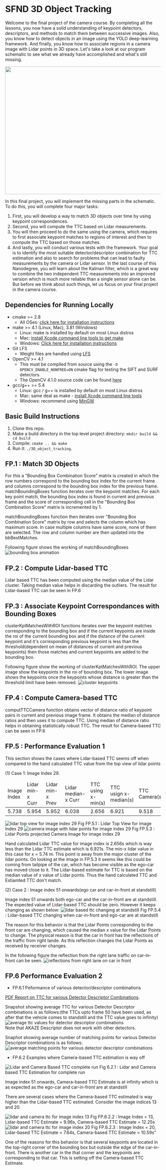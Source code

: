 # SFND 3D Object Tracking

Welcome to the final project of the camera course. By completing all the lessons, you now have a solid understanding of keypoint detectors, descriptors, and methods to match them between successive images. Also, you know how to detect objects in an image using the YOLO deep-learning framework. And finally, you know how to associate regions in a camera image with Lidar points in 3D space. Let's take a look at our program schematic to see what we already have accomplished and what's still missing.

<img src="images/course_code_structure.png" width="779" height="414" />

In this final project, you will implement the missing parts in the schematic. To do this, you will complete four major tasks: 
1. First, you will develop a way to match 3D objects over time by using keypoint correspondences. 
2. Second, you will compute the TTC based on Lidar measurements. 
3. You will then proceed to do the same using the camera, which requires to first associate keypoint matches to regions of interest and then to compute the TTC based on those matches. 
4. And lastly, you will conduct various tests with the framework. Your goal is to identify the most suitable detector/descriptor combination for TTC estimation and also to search for problems that can lead to faulty measurements by the camera or Lidar sensor. In the last course of this Nanodegree, you will learn about the Kalman filter, which is a great way to combine the two independent TTC measurements into an improved version which is much more reliable than a single sensor alone can be. But before we think about such things, let us focus on your final project in the camera course. 

## Dependencies for Running Locally
* cmake >= 2.8
  * All OSes: [click here for installation instructions](https://cmake.org/install/)
* make >= 4.1 (Linux, Mac), 3.81 (Windows)
  * Linux: make is installed by default on most Linux distros
  * Mac: [install Xcode command line tools to get make](https://developer.apple.com/xcode/features/)
  * Windows: [Click here for installation instructions](http://gnuwin32.sourceforge.net/packages/make.htm)
* Git LFS
  * Weight files are handled using [LFS](https://git-lfs.github.com/)
* OpenCV >= 4.1
  * This must be compiled from source using the `-D OPENCV_ENABLE_NONFREE=ON` cmake flag for testing the SIFT and SURF detectors.
  * The OpenCV 4.1.0 source code can be found [here](https://github.com/opencv/opencv/tree/4.1.0)
* gcc/g++ >= 5.4
  * Linux: gcc / g++ is installed by default on most Linux distros
  * Mac: same deal as make - [install Xcode command line tools](https://developer.apple.com/xcode/features/)
  * Windows: recommend using [MinGW](http://www.mingw.org/)

## Basic Build Instructions

1. Clone this repo.
2. Make a build directory in the top level project directory: `mkdir build && cd build`
3. Compile: `cmake .. && make`
4. Run it: `./3D_object_tracking`.

## FP.1 : Match 3D Objects

For this a "Bounding Box Combination Score" matrix is created in which the row numbers correspond to the bounding box index for the current frame and columns correspond to the bounding box index for the previous frame. matchBoundingBoxes function iterates over the keypoint matches. For each key point match, the bounding box index is found in current and previous frame and the score of corresponding cell in the "Bounding Box Combination Score" matrix is incremented by 1. 

matchBoundingBoxes function then iterates over "Bounding Box Combination Score" matrix by row and selects the column which has maximum score. In case multiple columns have same score, none of them are selected. The row and column number are then updated into the bbBestMatches.

Following figure shows the working of matchBoundingBoxes
<img src="./reports/match_bounding_box_animation.gif" alt="bounding box animation">

## FP.2 : Compute Lidar-based TTC

Lidar based TTC has been computed using the median value of the Lidar cluster. Taking median value helps in discarding the outliers. The result for Lidar-based TTC can be seen in FP.6

## FP.3 : Associate Keypoint Correspondances with Bounding Boxes

clusterKptMatchesWithROI functions iterates over the keypoint matches corresponding to the bounding box and if the current keypoints are inside the roi of the current bounding box and if the distance of the current keypoint and it's corresponding previous keypoint is less than the threshold(dependent on mean of distances of current and previous keypoints) then those matches and current keypoints are added to the bounding box.

Following figure show the working of clusterKptMatchesWithROI. The upper image show the keypoints in the roi of bounding box. The lower image shows the keypoints once the keypoints whose distance is greater than the threshold limit have been removed.
<img src="./reports/cluster_keypoints.gif" alt="cluster keypoints"/>

## FP.4 : Compute Camera-based TTC

computTTCCamera function obtains vector of distance ratio of keypoint pairs in current and previous image frame. It obtains the median of distance ratios and then uses it to compute TTC. Using median of distance ratio helps in obtaining statistically robust TTC. The result for Camera-based TTC can be seen in FP.6


## FP.5 : Performance Evaluation 1

This section shows the cases where Lidar-based TTC seems off when compared to the hand calculated TTC value from the top view of lidar points

(1) Case 1: Image Index 29. 

<table>
  <thead>
    <tr>
      <td>Image Index</td>
      <td>Lidar min-x Curr</td>
      <td>Lidar min-x Prev</td>
      <td>Lidar median-x Curr</td>
      <td>TTC using x-min(s)</td>
      <td>TTC usign x-median(s)</td>
      <td>TTC Camera(s)
    </tr>
  <thead>
  <tbody>
    <tr>
      <td>5.738</td><td>5.954</td><td>5.952</td><td>6.038</td><td>2.656</td><td>6.921</td><td>9.518</td>
    </tr>
  </tbody>
</table>

<img src="./reports/lidar_29.png" alt="lidar top view for image index 29"/>
Fig FP.5.1 : Lidar Top View for image Index 29

<img src="./reports/img_cameralidar_29.png" alt="camera image with lidar points for image index 29">
Fig FP.5.3 : Lidar Points projected Camera Image for image index 29

Hand calculated Lidar TTC value for image index is 2.656s which is way less than the Lidar TTC estimate which is 6.921s.
The min-x lidar value in this case for x = 5.74 m. This point is away from the major cluster of the lidar points. On looking at the image in FP.5.3 it seems like this could be coming from tailpipe of the car, which has become visible as the ego-car has moved close to it. 
The Lidar-based estimate for TTC is based on the median value of x value of Lidar points. Thus the hand calculated TTC and Estiamted TTC don't match.

(2) Case 2 : Image index 51 onwards(ego car and car-in-front at standstill)

Image index 51 onwards both ego-car and the car-in-front are at standstill. The expected value of Lidar-based TTC should be zero. However it keeps changing as shown below:
<img src="./reports/reflections_from_right_lane_standstill_lidar.gif" alt="lidar based ttc changing at standstill">
Fig FP.5.4 : Lidar-based TTC changing when car-in-front and ego-car are at standstill

The reason for this behavior is that the Lidar Points corresponding to the front car are changing, which caused the median x value for the Lidar Points to change. The physical reason is that the car in front has the reflections of the traffic from right lande. As this reflection changes the Lidar Points as received by receiver changes.

In the following figure the reflection from the right lane traffic on car-in-front can be seen.
<img src="./reports/reflections_from_right_lane_standstill.gif" alt="reflections from right lane on car in front">

## FP.6 Performance Evaluation 2

* FP.6.1 Peformance of various detector/descriptor combinations

<a href="./reports/TTCForDetectorDescriptorCombinations.pdf">PDF Report on TTC for various Detector Descriptor Combinations</a>.</p>

Snapshot showing average TTC for various Detector Descriptor combinations is as follows:(the TTCs upto frame 50 have been used, as after that the vehicle comes to standstill and the TTC value goes to infinity)
<img src="./reports/average_ttc_values.png" alt="average ttc values for detector descriptor combinations"/>
<br/>
Note that AKAZE Descriptor does not work with other detectors.

Snaphot showing average number of matching points for various Detector Descriptor combinations is as follows:
<img src="./reports/average_matching_points.png" alt="average matching points for various detector descriptor combinations">


* FP.6.2 Examples where Camera-based TTC estimation is way off
<img src="./reports/complete_run_lidar_camera_ttc.gif" alt="Lidar and Camera Based TTC complete run"/>
Fig 6.2.1 : Lidar and Camera based TTC Estimation for complete run

Image index 51 onwards, Camera-based TTC Estimate is at infinity which is as expected as the ego-car and car-in-front are at standstill

There are several cases where the Camera-based TTC estimated is way higher than the Lidar-based TTC estimated. Consider the image indices 13 and 20.

<img src="./reports/img_cameralidar_13.png" alt="lidar and camera ttc for image index 13"/>
Fig FP.6.2.2 : Image Index = 13, Lidar-based TTC Estimate = 9.96s, Camera-based TTC Estimate = 12.25s

<img src="./reports/img_cameralidar_20.png" alt="lidar and camera ttc for image index 20"/>
Fig FP.6.2.3 : Image Index = 20, Lidar-based TTC Estimate = 7.64s, Camera-based TTC Estimate = 10.59s"

One of the reasons for this behavior is that several keypoints are located in the top-right corner of the bounding box but outside the edge of the car-in-front. There is another car in the that corner and the keypoints are corresponding to that car. This is setting off the Camera-based TTC Estimate.